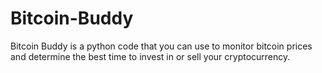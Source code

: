 # Bitcoin-Buddy
Bitcoin Buddy is a python code that you can use to monitor bitcoin prices and determine the best time to invest in or sell your cryptocurrency.
